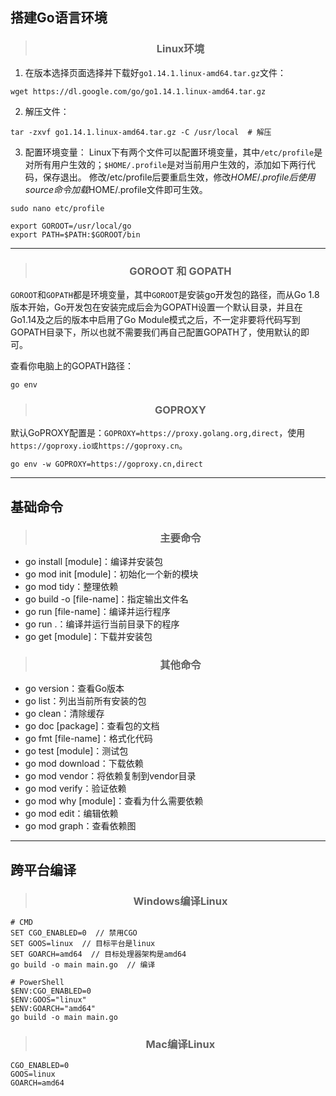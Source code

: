 ## 搭建Go语言环境

> <h3 style="text-align: center;"> Linux环境 </h3>

1. 在版本选择页面选择并下载好`go1.14.1.linux-amd64.tar.gz`文件：

```shell
wget https://dl.google.com/go/go1.14.1.linux-amd64.tar.gz
```

2. 解压文件：

```shell
tar -zxvf go1.14.1.linux-amd64.tar.gz -C /usr/local  # 解压
```

3. 配置环境变量： Linux下有两个文件可以配置环境变量，其中`/etc/profile`是对所有用户生效的；`$HOME/.profile`是对当前用户生效的，添加如下两行代码，保存退出。 修改/etc/profile后要重启生效，修改$HOME/.profile后使用source命令加载$HOME/.profile文件即可生效。

```shell
sudo nano etc/profile

export GOROOT=/usr/local/go
export PATH=$PATH:$GOROOT/bin
```

---

> <h3 style="text-align: center;"> GOROOT 和 GOPATH </h3>

`GOROOT`和`GOPATH`都是环境变量，其中`GOROOT`是安装go开发包的路径，而从Go 1.8版本开始，Go开发包在安装完成后会为GOPATH设置一个默认目录，并且在Go1.14及之后的版本中启用了Go Module模式之后，不一定非要将代码写到GOPATH目录下，所以也就不需要我们再自己配置GOPATH了，使用默认的即可。

查看你电脑上的GOPATH路径：

```shell
go env
```

> <h3 style="text-align: center;"> GOPROXY </h3>

默认GoPROXY配置是：`GOPROXY=https://proxy.golang.org,direct`，使用`https://goproxy.io或https://goproxy.cn`。

```shell
go env -w GOPROXY=https://goproxy.cn,direct
```

---

## 基础命令

> <h3 style="text-align: center;"> 主要命令 </h3>

- go install [module]：编译并安装包
- go mod init [module]：初始化一个新的模块
- go mod tidy：整理依赖
- go build -o [file-name]：指定输出文件名
- go run [file-name]：编译并运行程序
- go run .：编译并运行当前目录下的程序
- go get [module]：下载并安装包

> <h3 style="text-align: center;"> 其他命令 </h3>

- go version：查看Go版本
- go list：列出当前所有安装的包
- go clean：清除缓存
- go doc [package]：查看包的文档
- go fmt [file-name]：格式化代码
- go test [module]：测试包
- go mod download：下载依赖
- go mod vendor：将依赖复制到vendor目录
- go mod verify：验证依赖
- go mod why [module]：查看为什么需要依赖
- go mod edit：编辑依赖
- go mod graph：查看依赖图

---

## 跨平台编译

> <h3 style="text-align: center;"> Windows编译Linux </h3>

```shell
# CMD
SET CGO_ENABLED=0  // 禁用CGO
SET GOOS=linux  // 目标平台是linux
SET GOARCH=amd64  // 目标处理器架构是amd64
go build -o main main.go  // 编译
```

```shell
# PowerShell
$ENV:CGO_ENABLED=0
$ENV:GOOS="linux"
$ENV:GOARCH="amd64"
go build -o main main.go
```

> <h3 style="text-align: center;"> Mac编译Linux </h3>

```shell
CGO_ENABLED=0
GOOS=linux
GOARCH=amd64
```
